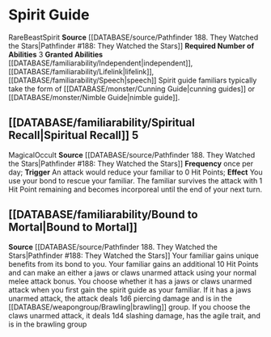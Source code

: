 ﻿---
id: '23'
name: Spirit Guide
source: '[[DATABASE/source/Pathfinder 188. They Watched the Stars|Pathfinder #188:
  They Watched the Stars]]'

---
# Spirit Guide

<span class="trait-rare item-trait">Rare</span><span class="item-trait">Beast</span><span class="item-trait">Spirit</span>
**Source** [[DATABASE/source/Pathfinder 188. They Watched the Stars|Pathfinder #188: They Watched the Stars]]
**Required Number of Abilities** 3
**Granted Abilities** [[DATABASE/familiarability/Independent|independent]], [[DATABASE/familiarability/Lifelink|lifelink]], [[DATABASE/familiarability/Speech|speech]]
Spirit guide familiars typically take the form of [[DATABASE/monster/Cunning Guide|cunning guides]] or [[DATABASE/monster/Nimble Guide|nimble guide]].

## [[DATABASE/familiarability/Spiritual Recall|Spiritual Recall]] <span class="action-icon">5</span>

<span class="item-trait">Magical</span><span class="item-trait">Occult</span>
**Source** [[DATABASE/source/Pathfinder 188. They Watched the Stars|Pathfinder #188: They Watched the Stars]]
**Frequency** once per day; **Trigger** An attack would reduce your familiar to 0 Hit Points; **Effect** You use your bond to rescue your familiar. The familiar survives the attack with 1 Hit Point remaining and becomes incorporeal until the end of your next turn.

## [[DATABASE/familiarability/Bound to Mortal|Bound to Mortal]]

**Source** [[DATABASE/source/Pathfinder 188. They Watched the Stars|Pathfinder #188: They Watched the Stars]]
Your familiar gains unique benefits from its bond to you. Your familiar gains an additional 10 Hit Points and can make an either a jaws or claws unarmed attack using your normal melee attack bonus. You choose whether it has a jaws or claws unarmed attack when you first gain the spirit guide as your familiar. If it has a jaws unarmed attack, the attack deals 1d6 piercing damage and is in the [[DATABASE/weapongroup/Brawling|brawling]] group. If you choose the claws unarmed attack, it deals 1d4 slashing damage, has the agile trait, and is in the brawling group